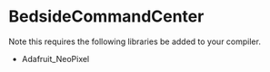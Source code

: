BedsideCommandCenter
====================

Note this requires the following libraries be added to your compiler.

 - Adafruit_NeoPixel
